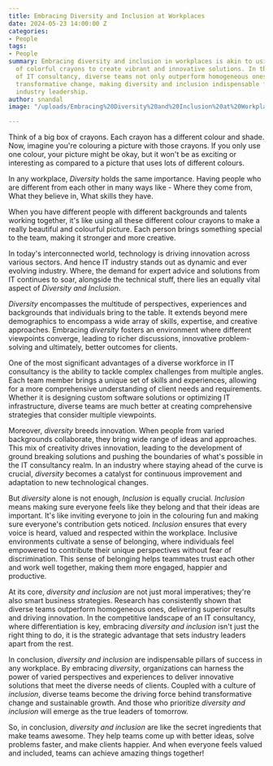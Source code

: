 ```yaml
---
title: Embracing Diversity and Inclusion at Workplaces
date: 2024-05-23 14:00:00 Z
categories:
- People
tags:
- People
summary: Embracing diversity and inclusion in workplaces is akin to using a multitude
  of colorful crayons to create vibrant and innovative solutions. In the dynamic realm 
  of IT consultancy, diverse teams not only outperform homogeneous ones but also drive
  transformative change, making diversity and inclusion indispensable for success and 
  industry leadership.
author: snandal
image: "/uploads/Embracing%20Diversity%20and%20Inclusion%20at%20Workplaces_1.png"

---
```


Think of a big box of crayons. Each crayon has a different colour and shade. 
Now, imagine you're colouring a picture with those crayons. If you only use one colour, your picture might be okay, but it won't be as exciting or interesting as compared to a picture that uses lots of different colours.

In any workplace, *Diversity* holds the same importance. Having people who are different from each other in many ways like - Where they come from, What they believe in, What skills they have.

When you have different people with different backgrounds and talents working together, it's like using all these different colour crayons to make a really beautiful and colourful picture. Each person brings something special to the team, making it stronger and more creative.

In today's interconnected world, technology is driving innovation across various sectors. And hence IT industry stands out as dynamic and ever evolving industry. Where, the demand for expert advice and solutions from IT continues to soar, alongside the technical stuff, there lies an equally vital aspect of *Diversity and Inclusion*.

*Diversity* encompasses the multitude of perspectives, experiences and backgrounds that individuals bring to the table. 
It extends beyond mere demographics to encompass a wide array of skills, expertise, and creative approaches. 
Embracing *diversity* fosters an environment where different viewpoints converge, leading to richer discussions, innovative problem-solving and ultimately, better outcomes for clients.

One of the most significant advantages of a diverse workforce in IT consultancy is the ability to tackle complex challenges from multiple angles. 
Each team member brings a unique set of skills and experiences, allowing for a more comprehensive understanding of client needs and requirements. 
Whether it is designing custom software solutions or optimizing IT infrastructure, diverse teams are much better at creating comprehensive strategies that consider multiple viewpoints.

Moreover, *diversity* breeds innovation. When people from varied backgrounds collaborate, they bring wide range of ideas and approaches. 
This mix of creativity drives innovation, leading to the development of ground breaking solutions and pushing the boundaries of what's possible in the IT consultancy realm. In an industry where staying ahead of the curve is crucial, *diversity* becomes a catalyst for continuous improvement and adaptation to new technological changes.

But *diversity* alone is not enough, *Inclusion* is equally crucial. 
*Inclusion* means making sure everyone feels like they belong and that their ideas are important. It's like inviting everyone to join in the colouring fun and making sure everyone's contribution gets noticed. *Inclusion* ensures that every voice is heard, valued and respected within the workplace. Inclusive environments cultivate a sense of belonging, where individuals feel empowered to contribute their unique perspectives without fear of discrimination. This sense of belonging helps teammates trust each other and work well together, making them more engaged, happier and productive.

At its core, *diversity and inclusion* are not just moral imperatives; they're also smart business strategies. Research has consistently shown that diverse teams outperform homogeneous ones, delivering superior results and driving innovation. In the competitive landscape of an IT consultancy, where differentiation is key, embracing *diversity and inclusion* isn't just the right thing to do, it is the strategic advantage that sets industry leaders apart from the rest.

In conclusion, *diversity and inclusion* are indispensable pillars of success in any workplace. By embracing *diversity*, organizations can harness the power 
of varied perspectives and experiences to deliver innovative solutions that meet the diverse needs of clients. Coupled with a culture of *inclusion*, diverse teams become the driving force behind transformative change and sustainable growth. And those who prioritize *diversity and inclusion* will emerge as the true leaders of tomorrow.

So, in conclusion, *diversity and inclusion* are like the secret ingredients that make teams awesome. They help teams come up with better ideas, solve problems faster, and make clients happier. And when everyone feels valued and included, teams can achieve amazing things together!
